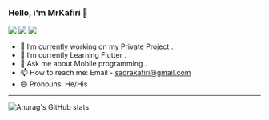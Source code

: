 ### Hello, i'm MrKafiri 👋

<img src="https://img.shields.io/badge/Java-ED8B00?style=for-the-badge&logo=java&logoColor=white" />  <img src="https://img.shields.io/badge/Kotlin-0095D5?&style=for-the-badge&logo=kotlin&logoColor=white" />  <img src="https://img.shields.io/badge/Flutter-02569B?style=for-the-badge&logo=flutter&logoColor=white" />  

- 🔭 I’m currently working on my Private Project .
- 🌱 I’m currently Learning Flutter .
- 💬 Ask me about Mobile programming .
- 📫 How to reach me: Email - sadrakafiri@gmail.com 
- 😄 Pronouns: He/His


------------

![Anurag's GitHub stats](https://github-readme-stats.vercel.app/api?username=SadraKafiri&show_icons=true&theme=dark) 
